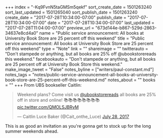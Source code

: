 +++
index = "-Kq9FvnN5taGMSm5qekf"
sort_create_date = 1501263240
sort_last_updated = 1501265040
sort_publish_date = 1501263240
create_date = "2017-07-28T10:34:00-07:00"
publish_date = "2017-07-28T10:34:00-07:00"
date = "2017-07-28T10:34:00-07:00"
last_updated = "2017-07-28T11:04:00-07:00"
preview_url = "673d144e-b867-529d-2863-34637e8cd4a0"
name = "Public service announcement: All books at University Book Store are 25 percent off this weekend"
title = "Public service announcement: All books at University Book Store are 25 percent off this weekend"
type = "Note"
link = ""
shareimage = ""
twitterauto = "Don't stampede or anything, but all books are 25% off @ubookstorereads this weekend."
facebookauto = "Don't stampede or anything, but all books are 25 percent off at University Book Store this weekend."
make_image_tweet = "False"
notes_byline = ["writers/paul-constant.md"]
notes_tags = "notes/public-service-announcement-all-books-at-university-book-store-are-25-percent-off-this-weekend.md"
notes_about = ""
books = ""
+++
From UBS bookseller Caitlin:

<blockquote class="twitter-tweet" data-lang="en"><p lang="en" dir="ltr">Weekend plans? Come visit us <a href="https://twitter.com/ubookstorereads">@ubookstorereads</a> all books are 25% off in store and online! 📚📚📚📚📚📚📚📚 <a href="https://t.co/QMOLSJBRyM">pic.twitter.com/QMOLSJBRyM</a></p>&mdash; Caitlin Luce Baker (@Cait_onthe_Luce) <a href="https://twitter.com/Cait_onthe_Luce/status/890986907856814080">July 28, 2017</a></blockquote>

This is as good an invitation as you're gonna get to stock up for the long summer weekends ahead.
